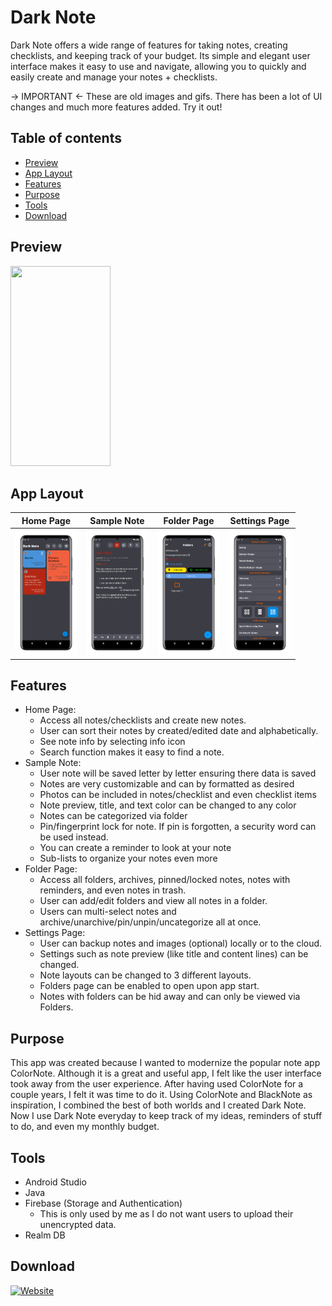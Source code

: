 # Dark Note

Dark Note offers a wide range of features for taking notes, creating checklists, and keeping track of your budget. Its simple and elegant user interface makes it easy to use and navigate, allowing you to quickly and easily create and manage your notes + checklists. 

-> IMPORTANT <-
These are old images and gifs. There has been a lot of UI changes and much more features added. Try it out!

## Table of contents
* [Preview](#preview)
* [App Layout](#app-layout)
* [Features](#features)
* [Purpose](#purpose)
* [Tools](#tools)
* [Download](#download)

## Preview

<img src="Screenshots/Dark_Note_Gif.gif" width="160" height="320"/>

## App Layout

Home Page | Sample Note | Folder Page  | Settings Page |
:-------------------------:|:-------------------------:|:-------------------------:|:-------------------------:|
<img src="Screenshots/Regular%20Device/1_Main_Screen.png" width="100" height="200"/> | <img src="Screenshots/Regular%20Device/3_Note_Example.png" width="100" height="200"/> | <img src="Screenshots/Regular%20Device/6_Folders_Screen.png" width="100" height="200"/>  | <img src="Screenshots/Regular%20Device/8_Settings_Screen.png" width="100" height="200"/>  

## Features

* Home Page: 
	* Access all notes/checklists and create new notes.
	* User can sort their notes by created/edited date and alphabetically.
	* See note info by selecting info icon
  	* Search function makes it easy to find a note.
* Sample Note: 
	* User note will be saved letter by letter ensuring there data is saved 
  	* Notes are very customizable and can by formatted as desired
  	* Photos can be included in notes/checklist and even checklist items
  	* Note preview, title, and text color can be changed to any color
  	* Notes can be categorized via folder
  	* Pin/fingerprint lock for note. If pin is forgotten, a security word can be used instead.
 	* You can create a reminder to look at your note
	* Sub-lists to organize your notes even more
* Folder Page: 
	* Access all folders, archives, pinned/locked notes, notes with reminders, and even notes in trash.
  	* User can add/edit folders and view all notes in a folder.
	* Users can multi-select notes and archive/unarchive/pin/unpin/uncategorize all at once.
* Settings Page: 
	* User can backup notes and images (optional) locally or to the cloud.
	* Settings such as note preview (like title and content lines) can be changed.
  	* Note layouts can be changed to 3 different layouts.
  	* Folders page can be enabled to open upon app start.
	* Notes with folders can be hid away and can only be viewed via Folders.

## Purpose
This app was created because I wanted to modernize the popular note app ColorNote. Although it is a great and useful app, I felt like the user interface took away from the user experience. After having used ColorNote for a couple years, I felt it was time to do it. Using ColorNote and BlackNote as inspiration, I combined the best of both worlds and I created Dark Note. Now I use Dark Note everyday to keep track of my ideas, reminders of stuff to do, and even my monthly budget. 
	
## Tools
* Android Studio
* Java
* Firebase (Storage and Authentication)
	* This is only used by me as I do not want users to upload their unencrypted data.
* Realm DB

## Download
[![Website](https://img.shields.io/badge/Dark%20Note-Play%20Store-orange)](https://play.google.com/store/apps/details?id=com.akapps.dailynote)
